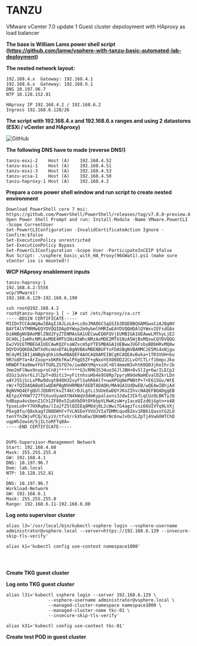 # TANZU
VMware vCenter 7.0 update 1 Guest cluster depoloyment with HAproxy as load balancer

**The base is William Lams power shell script (https://github.com/lamw/vsphere-with-tanzu-basic-automated-lab-deployment)**


**The nested network layout:**

```
192.168.4.x  Gateway: 192.168.4.1
192.168.6.x  Gateway: 192.168.6.1
DNS 10.197.96.7
NTP 10.128.152.81

HAproxy IP 192.168.4.2 / 192.168.6.2
Ingress 192.168.6.128/26
```

**The script with 192.168.4.x and 192.168.6.x ranges and using 2 datastores (ESXi / vCenter and HAproxy)**

![GitHub](vsphere_basic_with_HA_Proxy(96GWat1).ps1)

**The following DNS have to made (reverse DNS!)** 

```
tanzu-esxi-2	Host (A)	192.168.4.52
tanzu-esxi-1	Host (A)	192.168.4.51
tanzu-esxi-3	Host (A)	192.168.4.53
tanzu-vcsa-1	Host (A)	192.168.4.50
tanzu-haproxy-1	Host (A)	192.168.4.2
```

**Prepare a core power shell window and run script to create nested environment**

```
Download PowerShell core 7 msi: https://github.com/PowerShell/PowerShell/releases/tag/v7.0.0-preview.6
Open Power Shell Prompt and run: Install-Module -Name VMware.PowerCLI -Scope CurrentUser
Set-PowerCLIConfiguration -InvalidCertificateAction Ignore -Confirm:$false
Set-ExecutionPolicy unrestricted
Set-ExecutionPolicy Bypass
Set-PowerCLIConfiguration -Scope User -ParticipateInCEIP $false
Run Script: .\vsphere_basic_with_HA_Proxy(96GWat1).ps1 (make sure vCenter iso is mounted!)
```

**WCP HAproxy enablement inputs**

```
tanzu-haproxy-1
192.168.4.2:5556
wcp/VMware1!
192.168.6.129-192.168.6.190

ssh root@192.168.4.2
root@tanzu-haproxy-1 [ ~ ]# cat /etc/haproxy/ca.crt
-----BEGIN CERTIFICATE-----
MIIDnTCCAoWgAwIBAgIJAJLoLA+LcOoJMA0GCSqGSIb3DQEBBQUAMGwxCzAJBgNV
BAYTAlVTMRMwEQYDVQQIDApDYWxpZm9ybmlhMRIwEAYDVQQHDAlQYWxvIEFsdG8x
DzANBgNVBAoMBlZNd2FyZTENMAsGA1UECwwEQ0FQVjEUMBIGA1UEAwwLMTkyLjE2
OC40LjIwHhcNMjAxMDE4MTU1NzA5WhcNMzAxMDE2MTU1NzA5WjBsMQswCQYDVQQG
EwJVUzETMBEGA1UECAwKQ2FsaWZvcm5pYTESMBAGA1UEBwwJUGFsbyBBbHRvMQ8w
DQYDVQQKDAZWTXdhcmUxDTALBgNVBAsMBENBUFYxFDASBgNVBAMMCzE5Mi4xNjgu
NC4yMIIBIjANBgkqhkiG9w0BAQEFAAOCAQ8AMIIBCgKCAQEAvBuka+1TR3VUH+bu
9R7o8P7a+ArZxop+xbKRkfKwlPXgQ5ZF+gNxoYEXO6DD22CLvOfCTLrf16mpcJko
HRWDF74a9mwYFbfTGRLZSfQ7e/iwdWXtMq+xzdC+Dl4mmeN3vhtK0Q03jKeIhrJb
3me2mFlNwx9nuproCn8j********G3cRM63S34uo3GJlJBH+8vSlIg+6w/ILECp2
dIGz1uVxr6iJlZpT+dOzti3+yFitnhsuHb4e9S0Rp7pyryN9deNaHEvalDZkrLDn
aAYJ5SjScLxPRw9dvgtB4OH32xyFlSahR6Alf+uwXPUqNePNNtP+7+E615Gv/WtE
rW/+TQIDAQABo0IwQDAPBgNVHRMBAf8EBTADAQH/MA4GA1UdDwEB/wQEAwIBhjAd
BgNVHQ4EFgQUlJQbNYCkvZT4kCrDJLgtLi5UUeEwDQYJKoZIhvcNAQEFBQADggEB
AEtpzXYKW77Z7fSXuvUyamXtN4kWqVddmKypalaxns3JdwI3IkfLqCUzOLBKTyJQ
hdBapu4osbenZ1Ch1ZF80x5ZuAVbD9tOYbbpVLMwKzuW+yIaceUIzd6jGgtn+o48
TpseLo9+Y7HXRq0a/lIa2fZ5lQIEEq8M0dj0L2cWwiTG4agzTcsi66UIVYq9LVXj
P6xg8fu/Q8xkagf2N8DWhF+fVLNSEeYVVUJVIaTDMMcqud8Zev1RB61QasotG2LU
tenYfnZWjvPCQ/XLyiV/tfvV/rkXhaEw/QKmW0rNc6nwJvOcSLZpTj4VwGOHTChD
uqpWh2ewsH/5jILtoRFTq8A=
-----END CERTIFICATE-----


DVPG-Supervisor-Management Network
Start: 192.168.4.60
Mask: 255.255.255.0
GW: 192.168.4.1
DNS: 10.197.96.7   
Dom: lab.local
NTP: 10.128.152.81
-
DNS: 10.197.96.7
Workload-Network
GW: 192.168.6.1
Mask: 255.255.255.0
Range: 192.168.6.11-192.168.6.80

```

**Log onto supervisor cluster**

```
alias l3='/usr/local/bin/kubectl-vsphere login --vsphere-username administrator@vsphere.local --server=https://192.168.6.129 --insecure-skip-tls-verify'

alias k1='kubectl config use-context namespace1000'




```

**Create TKG guest cluster**

**Log onto TKG guest cluster**
```
alias l31='kubectl vsphere login --server 192.168.6.129 \
                --vsphere-username administrator@vsphere.local \
                --managed-cluster-namespace namespace1000 \
                --managed-cluster-name tkc-01 \
                --insecure-skip-tls-verify'

alias k31='kubectl config use-context tkc-01'

```



**Create test POD in guest cluster**








